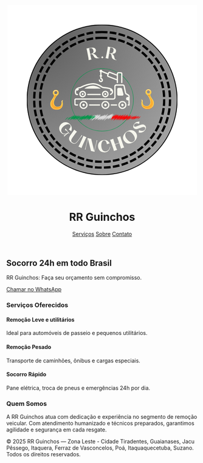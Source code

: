 <!DOCTYPE html>
<html lang="pt-BR">
<head>
  <meta charset="UTF-8" />
  <meta name="viewport" content="width=device-width, initial-scale=1.0" />
  <title>RR Guinchos</title>
  <script src="https://cdn.tailwindcss.com"></script>
  <script src="https://kit.fontawesome.com/a076d05399.js" crossorigin="anonymous"></script>
  <link rel="stylesheet" href="style.css">
  <link rel="icon" href="logo.png" type="image/png">

</head>
<body class="bg-cover bg-center text-gray-800 font-sans" style="background-image: url('fundo.jpg');">

  <!-- Cabeçalho -->
  <header class="bg-gray-600 bg-opacity-80 text-white shadow">
    <div class="max-w-7xl mx-auto px-4 py-4 flex flex-col sm:flex-row justify-between items-center">
      <div class="flex items-center space-x-3 mb-4 sm:mb-0">
        <img src="logorr.png" class="h-24 w-24 rounded-full object-cover" />
        <h1 class="text-xl sm:text-2xl font-bold">RR Guinchos</h1>
      </div>
      <nav class="flex space-x-4 flex-wrap justify-center sm:justify-start">
        <a href="#servicos" class="hover:underline">Serviços</a>
        <a href="#sobre" class="hover:underline">Sobre</a>
        <a href="#contato" class="hover:underline">Contato</a>
      </nav>
    </div>
  </header>

  <!-- Hero Section -->
  <section class="bg-gray-100 bg-opacity-80 py-16 text-center px-4">
    <div class="max-w-4xl mx-auto">
      <i class="fas fa-truck-pickup fa-4x text-red-700 animate-bounce mb-4"></i>
      <h2 class="text-3xl sm:text-4xl font-bold mb-4">Socorro 24h em todo Brasil</h2>
      <p class="text-lg sm:text-xl text-gray-600 mb-6">RR Guinchos: Faça seu orçamento sem compromisso.</p>
      <a href="https://wa.me/5511966008648" target="_blank" class="inline-block bg-green-600 text-white px-6 py-3 rounded-lg shadow hover:bg-green-700">
        <i class="fab fa-whatsapp mr-2"></i>Chamar no WhatsApp
      </a>
    </div>
  </section>

  <!-- Serviços -->
  <section id="servicos" class="py-16 bg-white bg-opacity-90 px-4">
    <div class="max-w-6xl mx-auto">
      <h3 class="text-2xl sm:text-3xl font-bold text-center mb-10">Serviços Oferecidos</h3>
      <div class="grid grid-cols-1 sm:grid-cols-2 md:grid-cols-3 gap-8">
        <div class="p-6 border rounded shadow hover:shadow-lg text-center bg-white bg-opacity-70">
          <i class="fas fa-car fa-3x text-red-700 mb-4 animate-pulse"></i>
          <h4 class="text-lg sm:text-xl font-semibold mb-2">Remoção Leve e utilitários</h4>
          <p>Ideal para automóveis de passeio e pequenos utilitários.</p>
        </div>
        <div class="p-6 border rounded shadow hover:shadow-lg text-center bg-white bg-opacity-70">
          <i class="fas fa-truck fa-3x text-red-700 mb-4 animate-pulse"></i>
          <h4 class="text-lg sm:text-xl font-semibold mb-2">Remoção Pesado</h4>
          <p>Transporte de caminhões, ônibus e cargas especiais.</p>
        </div>
        <div class="p-6 border rounded shadow hover:shadow-lg text-center bg-white bg-opacity-70">
          <i class="fas fa-battery-quarter fa-3x text-red-700 mb-4 animate-pulse"></i>
          <h4 class="text-lg sm:text-xl font-semibold mb-2">Socorro Rápido</h4>
          <p>Pane elétrica, troca de pneus e emergências 24h por dia.</p>
        </div>
      </div>
    </div>
  </section>

  <!-- Sobre -->
  <section id="sobre" class="py-16 bg-gray-100 bg-opacity-90 px-4">
    <div class="max-w-4xl mx-auto text-center">
      <h3 class="text-2xl sm:text-3xl font-bold mb-4">Quem Somos</h3>
      <p class="text-base sm:text-lg text-gray-700">A RR Guinchos atua com dedicação e experiência no segmento de remoção veicular. Com atendimento humanizado e técnicos preparados, garantimos agilidade e segurança em cada resgate.</p>
    </div>
  </section>

  <!-- Rodapé -->
  <footer class="bg-red-700 text-white py-4 text-center px-2 text-sm sm:text-base">
    <p>&copy; 2025 RR Guinchos — Zona Leste - Cidade Tiradentes, Guaianases, Jacu Pêssego, Itaquera, Ferraz de Vasconcelos, Poá, Itaquaquecetuba, Suzano. Todos os direitos reservados.</p>
  </footer>

</body>
</html>
